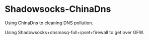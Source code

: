 # Shadowsocks-ChinaDns

Using ChinaDns to cleaning DNS pollution. 

Using Shadowsocks+dnsmasq-full+ipset+firewall to get over GFW. 
